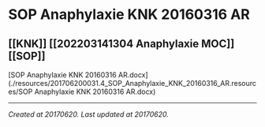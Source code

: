 # SOP Anaphylaxie KNK 20160316 AR
 [[KNK]] [[202203141304 Anaphylaxie MOC]] [[SOP]] 
---



[SOP Anaphylaxie KNK 20160316 AR.docx](./resources/201706200031.4_SOP_Anaphylaxie_KNK_20160316_AR.resources/SOP Anaphylaxie KNK 20160316 AR.docx)

---

_Created at 20170620._
_Last updated at 20170620._



